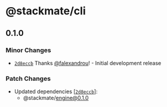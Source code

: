 # @stackmate/cli

## 0.1.0

### Minor Changes

- [`2d8eccb`](https://github.com/stackmate-io/stackmate/commit/2d8eccb9c6304f89b9511ec8f7261e440c0d6479) Thanks [@falexandrou](https://github.com/falexandrou)! - Initial development release

### Patch Changes

- Updated dependencies [[`2d8eccb`](https://github.com/stackmate-io/stackmate/commit/2d8eccb9c6304f89b9511ec8f7261e440c0d6479)]:
  - @stackmate/engine@0.1.0
